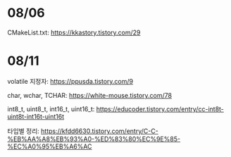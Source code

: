# 08/06

CMakeList.txt: https://kkastory.tistory.com/29

# 08/11

volatile 지정자: https://ppusda.tistory.com/9

char, wchar, TCHAR: https://white-mouse.tistory.com/78

int8_t, uint8_t, int16_t, uint16_t: https://educoder.tistory.com/entry/cc-int8t-uint8t-int16t-uint16t

타입별 정리: https://kfdd6630.tistory.com/entry/C-C-%EB%AA%A8%EB%93%A0-%ED%83%80%EC%9E%85-%EC%A0%95%EB%A6%AC
